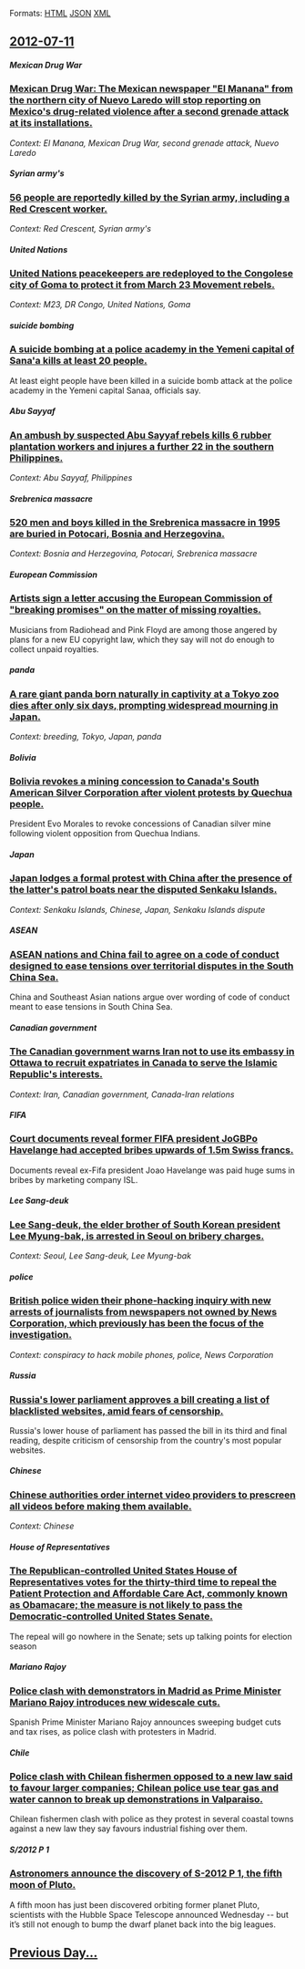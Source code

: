 
Formats: [HTML](2012/07/11/index.html)  [JSON](2012/07/11/index.json)  [XML](2012/07/11/index.xml)  

## [2012-07-11](/news/2012/07/11/index.md)

##### Mexican Drug War
### [Mexican Drug War: The Mexican newspaper "El Manana" from the northern city of Nuevo Laredo will stop reporting on Mexico's drug-related violence after a second grenade attack at its installations. ](/news/2012/07/11/mexican-drug-war-the-mexican-newspaper-el-maa-ana-from-the-northern-city-of-nuevo-laredo-will-stop-reporting-on-mexico-s-drug-related-vio.md)
_Context: El Manana, Mexican Drug War, second grenade attack, Nuevo Laredo_

##### Syrian army's
### [56 people are reportedly killed by the Syrian army, including a Red Crescent worker. ](/news/2012/07/11/56-people-are-reportedly-killed-by-the-syrian-army-including-a-red-crescent-worker.md)
_Context: Red Crescent, Syrian army's_

##### United Nations
### [United Nations peacekeepers are redeployed to the Congolese city of Goma to protect it from March 23 Movement rebels. ](/news/2012/07/11/united-nations-peacekeepers-are-redeployed-to-the-congolese-city-of-goma-to-protect-it-from-march-23-movement-rebels.md)
_Context: M23, DR Congo, United Nations, Goma_

##### suicide bombing
### [A suicide bombing at a police academy in the Yemeni capital of Sana'a kills at least 20 people. ](/news/2012/07/11/a-suicide-bombing-at-a-police-academy-in-the-yemeni-capital-of-sana-a-kills-at-least-20-people.md)
At least eight people have been killed in a suicide bomb attack at the police academy in the Yemeni capital Sanaa, officials say.

##### Abu Sayyaf
### [An ambush by suspected Abu Sayyaf rebels kills 6 rubber plantation workers and injures a further 22 in the southern Philippines. ](/news/2012/07/11/an-ambush-by-suspected-abu-sayyaf-rebels-kills-6-rubber-plantation-workers-and-injures-a-further-22-in-the-southern-philippines.md)
_Context: Abu Sayyaf, Philippines_

##### Srebrenica massacre
### [520 men and boys killed in the Srebrenica massacre in 1995 are buried in Potocari, Bosnia and Herzegovina. ](/news/2012/07/11/520-men-and-boys-killed-in-the-srebrenica-massacre-in-1995-are-buried-in-potoaari-bosnia-and-herzegovina.md)
_Context: Bosnia and Herzegovina, Potocari, Srebrenica massacre_

##### European Commission
### [Artists sign a letter accusing the European Commission of "breaking promises" on the matter of missing royalties. ](/news/2012/07/11/artists-sign-a-letter-accusing-the-european-commission-of-breaking-promises-on-the-matter-of-missing-royalties.md)
Musicians from Radiohead and Pink Floyd are among those angered by plans for a new EU copyright law, which they say will not do enough to collect unpaid royalties.

##### panda
### [A rare giant panda born naturally in captivity at a Tokyo zoo dies after only six days, prompting widespread mourning in Japan. ](/news/2012/07/11/a-rare-giant-panda-born-naturally-in-captivity-at-a-tokyo-zoo-dies-after-only-six-days-prompting-widespread-mourning-in-japan.md)
_Context: breeding, Tokyo, Japan, panda_

##### Bolivia
### [Bolivia revokes a mining concession to Canada's South American Silver Corporation after violent protests by Quechua people. ](/news/2012/07/11/bolivia-revokes-a-mining-concession-to-canada-s-south-american-silver-corporation-after-violent-protests-by-quechua-people.md)
President Evo Morales to revoke concessions of Canadian silver mine following violent opposition from Quechua Indians.

##### Japan
### [Japan lodges a formal protest with China after the presence of the latter's patrol boats near the disputed Senkaku Islands. ](/news/2012/07/11/japan-lodges-a-formal-protest-with-china-after-the-presence-of-the-latter-s-patrol-boats-near-the-disputed-senkaku-islands.md)
_Context: Senkaku Islands, Chinese, Japan, Senkaku Islands dispute_

##### ASEAN
### [ASEAN nations and China fail to agree on a code of conduct designed to ease tensions over territorial disputes in the South China Sea. ](/news/2012/07/11/asean-nations-and-china-fail-to-agree-on-a-code-of-conduct-designed-to-ease-tensions-over-territorial-disputes-in-the-south-china-sea.md)
China and Southeast Asian nations argue over wording of code of conduct meant to ease tensions in South China Sea.

##### Canadian government
### [The Canadian government warns Iran not to use its embassy in Ottawa to recruit expatriates in Canada to serve the Islamic Republic's interests. ](/news/2012/07/11/the-canadian-government-warns-iran-not-to-use-its-embassy-in-ottawa-to-recruit-expatriates-in-canada-to-serve-the-islamic-republicas-inter.md)
_Context: Iran, Canadian government, Canada-Iran relations_

##### FIFA
### [Court documents reveal former FIFA president JoGBPo Havelange had accepted bribes upwards of 1.5m Swiss francs. ](/news/2012/07/11/court-documents-reveal-former-fifa-president-joagbpo-havelange-had-accepted-bribes-upwards-of-1-5m-swiss-francs.md)
Documents reveal ex-Fifa president Joao Havelange was paid huge sums in bribes by marketing company ISL.

##### Lee Sang-deuk
### [Lee Sang-deuk, the elder brother of South Korean president Lee Myung-bak, is arrested in Seoul on bribery charges. ](/news/2012/07/11/lee-sang-deuk-the-elder-brother-of-south-korean-president-lee-myung-bak-is-arrested-in-seoul-on-bribery-charges.md)
_Context: Seoul, Lee Sang-deuk, Lee Myung-bak_

##### police
### [British police widen their phone-hacking inquiry with new arrests of journalists from newspapers not owned by News Corporation, which previously has been the focus of the investigation. ](/news/2012/07/11/british-police-widen-their-phone-hacking-inquiry-with-new-arrests-of-journalists-from-newspapers-not-owned-by-news-corporation-which-previo.md)
_Context: conspiracy to hack mobile phones, police, News Corporation_

##### Russia
### [Russia's lower parliament approves a bill creating a list of blacklisted websites, amid fears of censorship. ](/news/2012/07/11/russia-s-lower-parliament-approves-a-bill-creating-a-list-of-blacklisted-websites-amid-fears-of-censorship.md)
Russia&#039;s lower house of parliament has passed the bill in its third and final reading, despite criticism of censorship from the country&#039;s most popular websites.

##### Chinese
### [Chinese authorities order internet video providers to prescreen all videos before making them available. ](/news/2012/07/11/chinese-authorities-order-internet-video-providers-to-prescreen-all-videos-before-making-them-available.md)
_Context: Chinese_

##### House of Representatives
### [The Republican-controlled United States House of Representatives votes for the thirty-third time to repeal the Patient Protection and Affordable Care Act, commonly known as Obamacare; the measure is not likely to pass the Democratic-controlled United States Senate. ](/news/2012/07/11/the-republican-controlled-united-states-house-of-representatives-votes-for-the-thirty-third-time-to-repeal-the-patient-protection-and-afford.md)
The repeal will go nowhere in the Senate; sets up talking points for election season

##### Mariano Rajoy
### [Police clash with demonstrators in Madrid as Prime Minister Mariano Rajoy introduces new widescale cuts. ](/news/2012/07/11/police-clash-with-demonstrators-in-madrid-as-prime-minister-mariano-rajoy-introduces-new-widescale-cuts.md)
Spanish Prime Minister Mariano Rajoy announces sweeping budget cuts and tax rises, as police clash with protesters in Madrid.

##### Chile
### [Police clash with Chilean fishermen opposed to a new law said to favour larger companies; Chilean police use tear gas and water cannon to break up demonstrations in Valparaiso. ](/news/2012/07/11/police-clash-with-chilean-fishermen-opposed-to-a-new-law-said-to-favour-larger-companies-chilean-police-use-tear-gas-and-water-cannon-to-br.md)
Chilean fishermen clash with police as they protest in several coastal towns against a new law they say favours industrial fishing over them.

##### S/2012 P 1
### [Astronomers announce the discovery of S-2012 P 1, the fifth moon of Pluto. ](/news/2012/07/11/astronomers-announce-the-discovery-of-s-2012-p-1-the-fifth-moon-of-pluto.md)
A fifth moon has just been discovered orbiting former planet Pluto, scientists with the Hubble Space Telescope announced Wednesday -- but it’s still not enough to bump the dwarf planet back into the big leagues.

## [Previous Day...](/news/2012/07/10/index.md)

